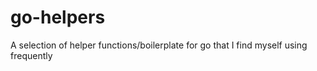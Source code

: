 # go-helpers
A selection of helper functions/boilerplate for go that I find myself using frequently
